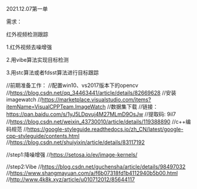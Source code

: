2021.12.07第一单

需求：

红外视频检测跟踪

1.红外视频去噪增强

2.用vibe算法实现目标检测

3.用stc算法或者fdsst算法进行目标跟踪

//前期准备工作：
//配置win10、vs2017版本下的opencv
//https://blog.csdn.net/qq_34463441/article/details/82669628
//安装imagewatch
//https://marketplace.visualstudio.com/items?itemName=VisualCPPTeam.ImageWatch
//数据集下载
//链接：https://pan.baidu.com/s/1yJ5LDpvuj4M27MLmD9OsJw
//提取码: 9il7
//https://blog.csdn.net/weixin_43730010/article/details/119388890
//c++编码规范
//https://google-styleguide.readthedocs.io/zh_CN/latest/google-cpp-styleguide/contents.html
//https://blog.csdn.net/shuiyixin/article/details/83117192	
		
//step1:降噪增强
//https://setosa.io/ev/image-kernels/

//step2:Vibe
//https://blog.csdn.net/guchensha/article/details/98497032
//https://www.shangmayuan.com/a/f6b07318fd1b4112940b5b00.html
//http://www.4k8k.xyz/article/u010712012/85644117
